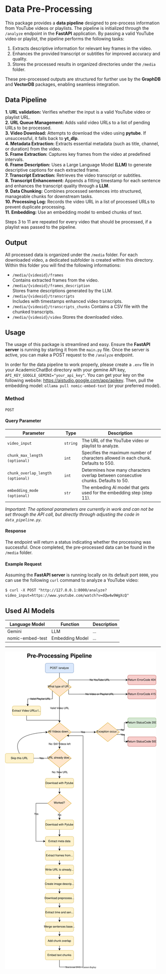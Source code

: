 # Data Pre-Processing

This package provides a **data pipeline** designed to pre-process information from YouTube videos or playlists. The pipeline is initialized through the `/analyze` endpoint in the **FastAPI** application. By passing a valid YouTube video or playlist, the pipeline performs the following tasks:

1. Extracts descriptive information for relevant key frames in the video.
2. Enhances the provided transcript or subtitles for improved accuracy and quality.
3. Stores the processed results in organized directories under the `/media` folder.

These pre-processed outputs are structured for further use by the **GraphDB** and **VectorDB** packages, enabling seamless integration.

## Data Pipeline

**1. URL validation:** Verifies whether the input is a valid YouTube video or playlist URL.  
**2. URL Queue Management:** Adds valid video URLs to a list of pending URLs to be processed.  
**3. Video Download:** Attempts to download the video using **pytube**. If unsuccessful, it falls back to **yt_dlp**.  
**4. Metadata Extraction:** Extracts essential metadata (such as title, channel, or duration) from the video.  
**5. Frame Extraction:** Captures key frames from the video at predefined intervals.  
**6. Frame Description:** Uses a Large Language Model **(LLM)** to generate descriptive captions for each extracted frame.  
**7. Transcript Extraction:** Retrieves the video transcript or subtitles.  
**8. Transcript Enhancement:** Appends a fitting timestamp for each sentence and enhances the transcript quality through a **LLM**.  
**9. Data Chunking:** Combines processed sentences into structured, manageable chunks for downstream tasks.  
**10. Processing Log:** Records the video URL in a list of processed URLs to prevent duplicate processing.  
**11. Embedding:** Use an embedding model to embed chunks of text.  

Steps 3 to 11 are repeated for every video that should be processed, if a playlist was passed to the pipeline.

## Output

All processed data is organized under the `/media` folder. For each downloaded video, a dedicated subfolder is created within this directory. Within this folder you will find the following informations:

- `/media/{videoid}/frames`  
Contains extracted frames from the video.  
- `/media/{videoid}/frames_description`  
Stores frame descriptions generated by the LLM.  
- `/media/{videoid}/transcripts`  
Includes with timestamps enhanced video transcripts.
- `/media/{videoid}/transcripts_chunks`
Contains a CSV file with the chunked transcripts.
- `/media/{videoid}/video`
Stores the downloaded video.

## Usage

The usage of this package is streamlined and easy. Ensure the **FastAPI server** is running by starting it from the `main.py` file. Once the server is active, you can make a POST request to the `/analyze` endpoint.

In order for the data pipeline to work properly, please create a `.env` file in your AcademicChatBot directory with your gemine API key, `API_KEY_GOOGLE_GEMINI="your_api_key"`. You can get your key on the following website: <https://aistudio.google.com/app/apikey>. Then, pull the embedding model: `ollama pull nomic-embed-text` (or your preferred model).

### Method

`POST`

#### Query Parameter

| Parameter | Type | Description |
| --- | --- | --- |
| `video_input` | `string` | The URL of the YouTube video or playlist to analyze. |
| `chunk_max_length (optional)` | `int` | Specifies the maximum number of characters allowed in each chunk. Defaults to 550. |
| `chunk_overlap_length (optional)` | `int` | Determines how many characters overlap between consecutive chunks. Defaults to 50. |
| `embedding_mode (optional)` | `str` | The embeding AI model that gets used for the embedding step (step 11). |

*Important: The optional parameters are currently in work and can not be set through the API call, but directly through adjusting the code in `data_pipeline.py`.*

#### Response

The endpoint will return a status indicating whether the processing was successful. Once completed, the pre-processed data can be found in the `/media` folder.

#### Example Request

Assuming the **FastAPI server** is running locally on its default port `8000`, you can use the following `curl` command to analyze a YouTube video:

`$ curl -X POST "http://127.0.0.1:8000/analyze?video_input=https://www.youtube.com/watch?v=dQw4w9WgXcQ"`

## Used AI Models

| Language Model   | Function | Description |
| --------------   | ----     | ----        |
| Gemini           | LLM      | ...         |
| nomic-embed-test | Embedding Model      | ...         |

---

<picture>
  <source srcset="/media/images/pre-processing-pipeline-dark.svg" media="(prefers-color-scheme: dark)">
  <img src="/media/images/pre-processing-pipeline.svg" alt="Data Pipeline Image">
</picture>

